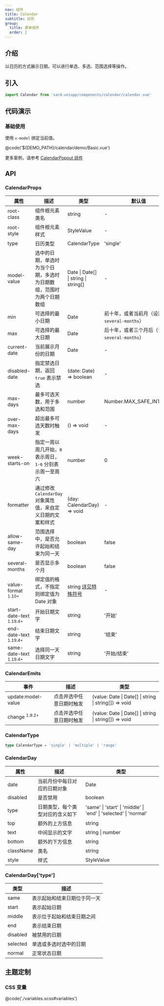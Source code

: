 ```yaml
---
nav: 组件
title: Calendar
subtitle: 日历
group:
  title: 表单组件
  order: 2
---
```


## 介绍

以日历的方式展示日期，可以进行单选、多选、范围选择等操作。

## 引入

```ts
import Calendar from 'sard-uniapp/components/calendar/calendar.vue'
```

## 代码演示

### 基础使用

使用 `v-model` 绑定当前值。

@code('${DEMO_PATH}/calendar/demo/Basic.vue')

更多案例，请参考 [CalendarPopout 组件](./calendar-popout)

## API

### CalendarProps

| 属性                               | 描述                                                                 | 类型                                                      | 默认值                                          |
| ---------------------------------- | -------------------------------------------------------------------- | --------------------------------------------------------- | ----------------------------------------------- |
| root-class                         | 组件根元素类名                                                       | string                                                    | -                                               |
| root-style                         | 组件根元素样式                                                       | StyleValue                                                | -                                               |
| type                               | 日历类型                                                             | CalendarType                                              | 'single'                                        |
| model-value                        | 选中的日期，单选时为当个日期，多选时为日期数组，范围时为两个日期数组 | Date \| Date[] \| string \| string[]                      | -                                               |
| min                                | 可选择的最小日期                                                     | Date                                                      | 前十年，或者当前月（设置了 `several-months`）   |
| max                                | 可选择的最大日期                                                     | Date                                                      | 后十年，或者三个月后（设置了 `several-months`） |
| current-date                       | 当前展示月份的日期                                                   | Date                                                      | -                                               |
| disabled-date                      | 指定禁选日期，返回 `true` 表示禁选                                   | (date: Date) => boolean                                   | -                                               |
| max-days                           | 最多可选天数，用于多选和范围                                         | number                                                    | Number.MAX_SAFE_INTEGER                         |
| over-max-days                      | 超出最多可选天数时触发                                               | () => void                                                | -                                               |
| week-starts-on                     | 指定一周以周几开始，`0` 表示周日，`1-6` 分别表示周一至周六           | number                                                    | 0                                               |
| formatter                          | 通过修改 `CalendarDay` 对象属性值，来自定义日期的文案和样式          | (day: CalendarDay) => void                                | -                                               |
| allow-same-day                     | 范围选择中，是否允许起始和结束为同一天                               | boolean                                                   | false                                           |
| several-months                     | 是否显示多个月                                                       | boolean                                                   | false                                           |
| value-format <sup>1.10+</sup>      | 绑定值的格式，不指定则绑定值为 Date 对象                             | string [详见特殊符号](../utilities/date#日期格式特殊符号) | -                                               |
| start-date-text <sup>1.19.4+</sup> | 开始日期文字                                                         | string                                                    | '开始'                                          |
| end-date-text <sup>1.19.4+</sup>   | 结束日期文字                                                         | string                                                    | '结束'                                          |
| same-date-text <sup>1.19.4+</sup>  | 选择同一天日期文字                                                   | string                                                    | '开始/结束'                                     |

### CalendarEmits

| 事件                     | 描述                     | 类型                                                  |
| ------------------------ | ------------------------ | ----------------------------------------------------- |
| update:model-value       | 点击并选中任意日期时触发 | (value: Date \| Date[] \| string \| string[]) => void |
| change <sup>1.9.2+</sup> | 点击并选中任意日期时触发 | (value: Date \| Date[] \| string \| string[]) => void |

### CalendarType

```ts
type CalendarType = 'single' | 'multiple' | 'range'
```

### CalendarDay

| 属性      | 描述                             | 类型                                                             |
| --------- | -------------------------------- | ---------------------------------------------------------------- |
| date      | 当前月份中每日对应的日期对象     | Date                                                             |
| disabled  | 是否禁用                         | boolean                                                          |
| type      | 日期类型，每个类型对应的含义如下 | 'same' \| 'start' \| 'middle' \| 'end' \| 'selected' \| 'normal' |
| top       | 额外的上方信息                   | string                                                           |
| text      | 中间显示的文字                   | string \| number                                                 |
| bottom    | 额外的下方信息                   | string                                                           |
| className | 类名                             | string                                                           |
| style     | 样式                             | StyleValue                                                       |

### CalendarDay['type']

| 类型     | 描述                         |
| -------- | ---------------------------- |
| same     | 表示起始和结束日期位于同一天 |
| start    | 表示起始日期                 |
| middle   | 表示位于起始和结束日期之间   |
| end      | 表示结束日期                 |
| disabled | 被禁用的日期                 |
| selected | 单选或多选时选中的日期       |
| normal   | 正常状态日期                 |

## 主题定制

### CSS 变量

@code('./variables.scss#variables')
